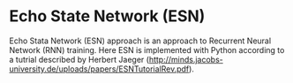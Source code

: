 # Echo State Network (ESN)
Echo Stata Network (ESN) approach is an approach to Recurrent Neural Network (RNN) training. Here ESN is implemented with Python according to a tutrial described by Herbert Jaeger (http://minds.jacobs-university.de/uploads/papers/ESNTutorialRev.pdf).
